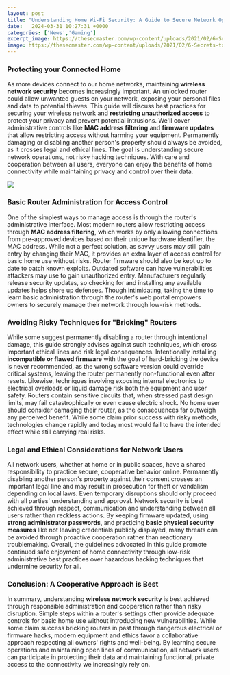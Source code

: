 ```yaml
---
layout: post
title: "Understanding Home Wi-Fi Security: A Guide to Secure Network Operations"
date:   2024-03-31 10:27:31 +0000
categories: ['News','Gaming']
excerpt_image: https://thesecmaster.com/wp-content/uploads/2021/02/6-Secrets-to-secure-your-home-Wi-Fi-network.png
image: https://thesecmaster.com/wp-content/uploads/2021/02/6-Secrets-to-secure-your-home-Wi-Fi-network.png
---
```


### Protecting your Connected Home
As more devices connect to our home networks, maintaining **wireless network security** becomes increasingly important. An unlocked router could allow unwanted guests on your network, exposing your personal files and data to potential thieves. This guide will discuss best practices for securing your wireless network and **restricting unauthorized access** to protect your privacy and prevent potential intrusions. 
We'll cover administrative controls like **MAC address filtering** and **firmware updates** that allow restricting access without harming your equipment. Permanently damaging or disabling another person's property should always be avoided, as it crosses legal and ethical lines. The goal is understanding secure network operations, not risky hacking techniques. With care and cooperation between all users, everyone can enjoy the benefits of home connectivity while maintaining privacy and control over their data.

![](https://webcdn3.cox.com/content/dam/cox/residential/flex/images/illustrations/woman-sitting-at-desk-with-open-laptop-and-options-of-how-to-improve-wifi-network-security-infographic.png)
### Basic Router Administration for Access Control
One of the simplest ways to manage access is through the router's administrative interface. Most modern routers allow restricting access through **MAC address filtering**, which works by only allowing connections from pre-approved devices based on their unique hardware identifier, the MAC address. While not a perfect solution, as savvy users may still gain entry by changing their MAC, it provides an extra layer of access control for basic home use without risks. 
Router firmware should also be kept up to date to patch known exploits. Outdated software can have vulnerabilities attackers may use to gain unauthorized entry. Manufacturers regularly release security updates, so checking for and installing any available updates helps shore up defenses. Though intimidating, taking the time to learn basic administration through the router's web portal empowers owners to securely manage their network through low-risk methods.
### Avoiding Risky Techniques for "Bricking" Routers
While some suggest permanently disabling a router through intentional damage, this guide strongly advises against such techniques, which cross important ethical lines and risk legal consequences. Intentionally installing **incompatible or flawed firmware** with the goal of hard-bricking the device is never recommended, as the wrong software version could override critical systems, leaving the router permanently non-functional even after resets. 
Likewise, techniques involving exposing internal electronics to electrical overloads or liquid damage risk both the equipment and user safety. Routers contain sensitive circuits that, when stressed past design limits, may fail catastrophically or even cause electric shock. No home user should consider damaging their router, as the consequences far outweigh any perceived benefit. While some claim prior success with risky methods, technologies change rapidly and today most would fail to have the intended effect while still carrying real risks.
### Legal and Ethical Considerations for Network Users
All network users, whether at home or in public spaces, have a shared responsibility to practice secure, cooperative behavior online. Permanently disabling another person's property against their consent crosses an important legal line and may result in prosecution for theft or vandalism depending on local laws. Even temporary disruptions should only proceed with all parties' understanding and approval. 
Network security is best achieved through respect, communication and understanding between all users rather than reckless actions. By keeping firmware updated, using **strong administrator passwords**, and practicing **basic physical security measures** like not leaving credentials publicly displayed, many threats can be avoided through proactive cooperation rather than reactionary troublemaking. Overall, the guidelines advocated in this guide promote continued safe enjoyment of home connectivity through low-risk administrative best practices over hazardous hacking techniques that undermine security for all.
### Conclusion: A Cooperative Approach is Best
In summary, understanding **wireless network security** is best achieved through responsible administration and cooperation rather than risky disruption. Simple steps within a router's settings often provide adequate controls for basic home use without introducing new vulnerabilities. While some claim success bricking routers in past through dangerous electrical or firmware hacks, modern equipment and ethics favor a collaborative approach respecting all owners' rights and well-being. By learning secure operations and maintaining open lines of communication, all network users can participate in protecting their data and maintaining functional, private access to the connectivity we increasingly rely on.